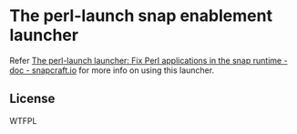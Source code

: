 # The perl-launch snap enablement launcher

Refer [The perl-launch launcher: Fix Perl applications in the snap runtime - doc - snapcraft.io](https://forum.snapcraft.io/t/the-perl-launch-launcher-fix-perl-applications-in-the-snap-runtime/11736) for more info on using this launcher.

## License

WTFPL
